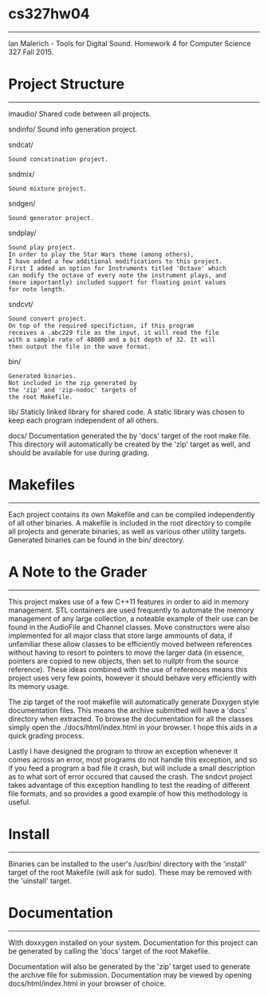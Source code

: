 # cs327hw04
-------------------------------------------------------------

Ian Malerich - Tools for Digital Sound.
Homework 4 for Computer Science 327 Fall 2015.

# Project Structure
-------------------------------------------------------------

imaudio/
    Shared code between all projects.

sndinfo/ Sound info generation project.

sndcat/

    Sound concatination project.

sndmix/

    Sound mixture project.

sndgen/

    Sound generator project.

sndplay/

	Sound play project.
	In order to play the Star Wars theme (among others),
	I have added a few additional modifications to this project.
	First I added an option for Instruments titled 'Octave' which
	can modify the octave of every note the instrument plays, and
	(more importantly) included support for floating point values
	for note length.

sndcvt/

	Sound convert project.
	On top of the required specifiction, if this program 
	receives a .abc229 file as the input, it will read the file
	with a sample rate of 48000 and a bit depth of 32. It will
	then output the file in the wave format.

bin/

    Generated binaries.
	Not included in the zip generated by
	the 'zip' and 'zip-nodoc' targets of
	the root Makefile.

lib/
	Staticly linked library for shared code.
	A static library was chosen to keep each
	program independent of all others.

docs/
	Documentation generated the by 'docs' target
	of the root make file. This directory will automatically
	be created by the 'zip' target as well, and should be
	available for use during grading.

# Makefiles
-------------------------------------------------------------

Each project contains its own Makefile and can
be compiled independently of all other binaries.
A makefile is included in the root directory to compile
all projects and generate binaries, as well
as various other utility targets. 
Generated binaries can be found in the bin/ directory.

# A Note to the Grader
-------------------------------------------------------------
This project makes use of a few C++11 features in order to
aid in memory management. STL containers are used frequently
to automate the memory management of any large collection,
a noteable example of their use can be found in the
AudioFile and Channel classes. Move constructors were also
implemented for all major class that store large ammounts of
data, if unfamiliar these allow classes to be efficiently moved
between references without having to resort to pointers to 
move the larger data (in essence, pointers are copied to new
objects, then set to nullptr from the source reference).
These ideas combined with the use of references means this
project uses very few points, however it should behave very
efficiently with its memory usage.

The zip target of the root makefile will automatically generate
Doxygen style documentation files. This means the archive 
submitted will have a 'docs' directory when extracted.
To browse the documentation for all the classes simply open
the ./docs/html/index.html in your browser. I hope this 
aids in a quick grading process.

Lastly I have designed the program to throw an exception 
whenever it comes across an error, most programs do not
handle this exception, and so if you feed a program a bad file
it crash, but will include a small description as to what sort
of error occured that caused the crash. The sndcvt project takes
advantage of this exception handling to test the reading of
different file formats, and so provides a good example of
how this methodology is useful.

# Install
-------------------------------------------------------------
Binaries can be installed to the user's /usr/bin/ directory
with the 'install' target of the root Makefile
(will ask for sudo). These may be removed
with the 'uinstall' target.

# Documentation
-------------------------------------------------------------

With doxxygen installed on your system. Documentation 
for this project can be generated by calling the 'docs'
target of the root Makefile.

Documentation will also be generated by the 'zip' target
used to generate the archive file for submission.
Documentation may be viewed by opening docs/html/index.html
in your browser of choice.
